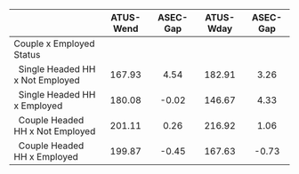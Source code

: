 
|                      |    ATUS-Wend |     ASEC-Gap |    ATUS-Wday |     ASEC-Gap |
| -------------------- | :----------: | :----------: | :----------: | :----------: |
| Couple x Employed Status |              |              |              |              |
| &nbsp;&nbsp;Single Headed HH x Not Employed |       167.93 |         4.54 |       182.91 |         3.26 |
| &nbsp;&nbsp;Single Headed HH x Employed |       180.08 |        -0.02 |       146.67 |         4.33 |
| &nbsp;&nbsp;Couple Headed HH x Not Employed |       201.11 |         0.26 |       216.92 |         1.06 |
| &nbsp;&nbsp;Couple Headed HH x Employed |       199.87 |        -0.45 |       167.63 |        -0.73 |

